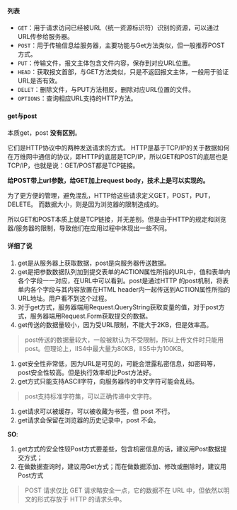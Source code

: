 #### 列表

- `GET`：用于请求访问已经被URL（统一资源标识符）识别的资源，可以通过URL传参给服务器。
- `POST`：用于传输信息给服务器，主要功能与Get方法类似，但一般推荐POST方式。
- `PUT`：传输文件，报文主体包含文件内容，保存到对应URL位置。
- `HEAD`：获取报文首部，与GET方法类似，只是不返回报文主体，一般用于验证URL是否有效。
- `DELET`：删除文件，与PUT方法相反，删除对应URL位置的文件。
- `OPTIONS`：查询相应URL支持的HTTP方法。

#### get与post

本质get，post **没有区别**。

它们是HTTP协议中的两种发送请求的方式。
HTTP是基于TCP/IP的关于数据如何在万维网中通信的协议，即HTTP的底层是TCP/IP，所以GET和POST的底层也是TCP/IP，也就是说：GET/POST都是TCP链接。

__给POST带上url参数，给GET加上request body，技术上是可以实现的。__

为了更方便的管理，避免混乱，HTTP给这些请求定义GET，POST，PUT，DELETE。
而数据大小，则是因为浏览器的限制造成的。

所以GET和POST本质上就是TCP链接，并无差别。但是由于HTTP的规定和浏览器/服务器的限制，导致他们在应用过程中体现出一些不同。

#### 详细了说

1. get是从服务器上获取数据，post是向服务器传送数据。
2. get是把参数数据队列加到提交表单的ACTION属性所指的URL中，值和表单内各个字段一一对应，在URL中可以看到。post是通过HTTP 的post机制，将表单内各个字段与其内容放置在HTML header内一起传送到ACTION属性所指的URL地址。用户看不到这个过程。
3. 对于get方式，服务器端用Request.QueryString获取变量的值，对于post方式，服务器端用Request.Form获取提交的数据。
4. get传送的数据量较小，因为受URL限制，不能大于2KB，但是效率高。

> post传送的数据量较大，一般被默认为不受限制，所以上传文件时只能用post。但理论上，IIS4中最大量为80KB，IIS5中为100KB。

1. get安全性非常低，因为URL是可见的，可能会泄露私密信息，如密码等，post安全性较高。但是执行效率却比Post方法好。
2. get方式只能支持ASCII字符，向服务器传的中文字符可能会乱码。

> post支持标准字符集，可以正确传递中文字符。

1. get请求可以被缓存，可以被收藏为书签，但 post 不行。
2. get请求会保留在浏览器的历史记录中，post 不会。


**SO**:

1. get方式的安全性较Post方式要差些，包含机密信息的话，建议用Post数据提交方式；
2. 在做数据查询时，建议用Get方式；而在做数据添加、修改或删除时，建议用Post方式

> POST 请求仅比 GET 请求略安全一点，它的数据不在 URL 中，但依然以明文的形式存放于 HTTP 的请求头中。